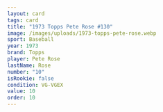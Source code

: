 ```yaml
---
layout: card
tags: card
title: "1973 Topps Pete Rose #130"
image: /images/uploads/1973-topps-pete-rose.webp
sport: Baseball
year: 1973
brand: Topps
player: Pete Rose
lastName: Rose
number: "10"
isRookie: false
condition: VG-VGEX
value: 10
order: 10
---
```


